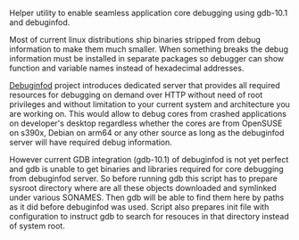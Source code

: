 Helper utility to enable seamless application core debugging using gdb-10.1 and debuginfod.

Most of current linux distributions ship binaries stripped from debug information to make them much smaller. When something breaks the debug information must be installed in separate packages so debugger can show function and variable names instead of hexadecimal addresses.

[Debuginfod](https://sourceware.org/elfutils/Debuginfod.html) project introduces dedicated server that provides all required resources for debugging on demand over HTTP without need of root privileges and without limitation to your current system and architecture you are working on. This would allow to debug cores from crashed applications on developer's desktop regardless whether the cores are from OpenSUSE on s390x, Debian on arm64 or any other source as long as the debuginfod server will have required debug information.

However current GDB integration (gdb-10.1) of debuginfod is not yet perfect and gdb is unable to get binaries and libraries required for core debugging from debuginfod server.
So before running gdb this script has to prepare sysroot directory where are all these objects downloaded and symlinked under various SONAMES. Then gdb will be able to find them here by paths as it did before debuginfod was used.
Script also prepares init file with configuration to instruct gdb to search for resouces in that directory instead of system root.
